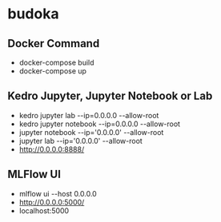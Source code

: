 # budoka


## Docker Command

- docker-compose build
- docker-compose up

## Kedro Jupyter, Jupyter Notebook or Lab
- kedro jupyter lab --ip=0.0.0.0 --allow-root
- kedro jupyter notebook --ip=0.0.0.0 --allow-root
- jupyter notebook --ip='0.0.0.0' --allow-root
- jupyter lab --ip='0.0.0.0' --allow-root
- http://0.0.0.0:8888/

## MLFlow UI
- mlflow ui --host 0.0.0.0
- http://0.0.0.0:5000/
- localhost:5000

